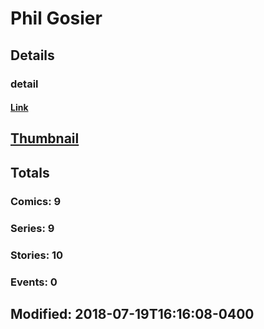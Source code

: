 # Phil  Gosier 
## Details
### detail
#### [Link](http://marvel.com/comics/creators/2821/phil_gosier?utm_campaign=apiRef&utm_source=225578a89fc76f3d20fbffda5d17a88d)
## [Thumbnail](http://i.annihil.us/u/prod/marvel/i/mg/b/40/image_not_available.jpg)
## Totals
### Comics: 9
### Series: 9
### Stories: 10
### Events: 0
## Modified: 2018-07-19T16:16:08-0400